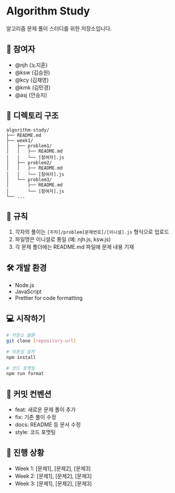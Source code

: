 # Algorithm Study

알고리즘 문제 풀이 스터디를 위한 저장소입니다.

## 👥 참여자

- @njh (노지훈)
- @ksw (김승원)
- @kcy (김채영)
- @kmk (김민경)
- @asj (안승지)

## 📁 디렉토리 구조

```
algorithm-study/
├── README.md
├── week1/
│   ├── problem1/
│   │   ├── README.md
│   │   └── [참여자].js
│   ├── problem2/
│   │   ├── README.md
│   │   └── [참여자].js
│   └── problem3/
│       ├── README.md
│       └── [참여자].js
└── ...
```

## 📌 규칙

1. 각자의 풀이는 `[주차]/problem[문제번호]/[이니셜].js` 형식으로 업로드
2. 파일명은 이니셜로 통일 (예: njh.js, ksw.js)
3. 각 문제 폴더에는 README.md 파일에 문제 내용 기재

## 🛠 개발 환경

- Node.js
- JavaScript
- Prettier for code formatting

## 💻 시작하기

```bash
# 저장소 클론
git clone [repository-url]

# 의존성 설치
npm install

# 코드 포맷팅
npm run format
```

## 📝 커밋 컨벤션

- feat: 새로운 문제 풀이 추가
- fix: 기존 풀이 수정
- docs: README 등 문서 수정
- style: 코드 포맷팅

## 📅 진행 상황

- Week 1: [문제1], [문제2], [문제3]
- Week 2: [문제1], [문제2], [문제3]
- Week 3: [문제1], [문제2], [문제3]
